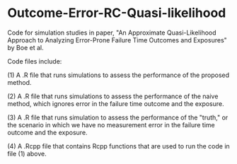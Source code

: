 # Outcome-Error-RC-Quasi-likelihood
Code for simulation studies in paper, "An Approximate Quasi-Likelihood Approach to Analyzing Error-Prone Failure Time Outcomes and Exposures" by Boe et al.

Code files include:

(1) A .R file that runs simulations to assess the performance of the proposed method.

(2) A .R file that runs simulations to assess the performance of the naive method, which ignores error in the failure time outcome and the exposure.

(3) A .R file that runs simulation to assess the performance of the "truth," or the scenario in which we have no measurement error in the failure time outcome and the exposure.

(4) A .Rcpp file that contains Rcpp functions that are used to run the code in file (1) above.
